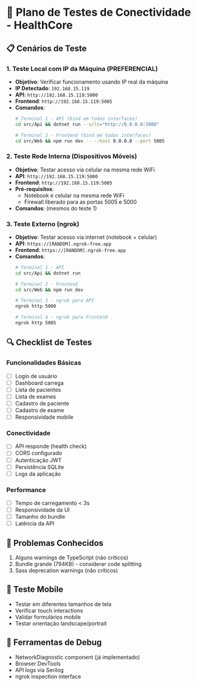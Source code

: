 # 🧪 Plano de Testes de Conectividade - HealthCore

## 📋 **Cenários de Teste**

### **1. Teste Local com IP da Máquina (PREFERENCIAL)**
- **Objetivo**: Verificar funcionamento usando IP real da máquina
- **IP Detectado**: `192.168.15.119`
- **API**: `http://192.168.15.119:5000`
- **Frontend**: `http://192.168.15.119:5005`
- **Comandos**:
  ```bash
  # Terminal 1 - API (bind em todas interfaces)
  cd src/Api && dotnet run --urls="http://0.0.0.0:5000"

  # Terminal 2 - Frontend (bind em todas interfaces)
  cd src/Web && npm run dev -- --host 0.0.0.0 --port 5005
  ```

### **2. Teste Rede Interna (Dispositivos Móveis)**
- **Objetivo**: Testar acesso via celular na mesma rede WiFi
- **API**: `http://192.168.15.119:5000`
- **Frontend**: `http://192.168.15.119:5005`
- **Pré-requisitos**:
  - Notebook e celular na mesma rede WiFi
  - Firewall liberado para as portas 5005 e 5000
- **Comandos**: (mesmos do teste 1)

### **3. Teste Externo (ngrok)**
- **Objetivo**: Testar acesso via internet (notebook + celular)
- **API**: `https://[RANDOM].ngrok-free.app`
- **Frontend**: `https://[RANDOM].ngrok-free.app`
- **Comandos**:
  ```bash
  # Terminal 1 - API
  cd src/Api && dotnet run

  # Terminal 2 - Frontend
  cd src/Web && npm run dev

  # Terminal 3 - ngrok para API
  ngrok http 5000

  # Terminal 4 - ngrok para Frontend
  ngrok http 5005
  ```

## 🔍 **Checklist de Testes**

### **Funcionalidades Básicas**
- [ ] Login de usuário
- [ ] Dashboard carrega
- [ ] Lista de pacientes
- [ ] Lista de exames
- [ ] Cadastro de paciente
- [ ] Cadastro de exame
- [ ] Responsividade mobile

### **Conectividade**
- [ ] API responde (health check)
- [ ] CORS configurado
- [ ] Autenticação JWT
- [ ] Persistência SQLite
- [ ] Logs da aplicação

### **Performance**
- [ ] Tempo de carregamento < 3s
- [ ] Responsividade da UI
- [ ] Tamanho do bundle
- [ ] Latência da API

## 🚨 **Problemas Conhecidos**
1. Alguns warnings de TypeScript (não críticos)
2. Bundle grande (794KB) - considerar code splitting
3. Sass deprecation warnings (não críticos)

## 📱 **Teste Mobile**
- Testar em diferentes tamanhos de tela
- Verificar touch interactions
- Validar formulários mobile
- Testar orientação landscape/portrait

## 🔧 **Ferramentas de Debug**
- NetworkDiagnostic component (já implementado)
- Browser DevTools
- API logs via Serilog
- ngrok inspection interface